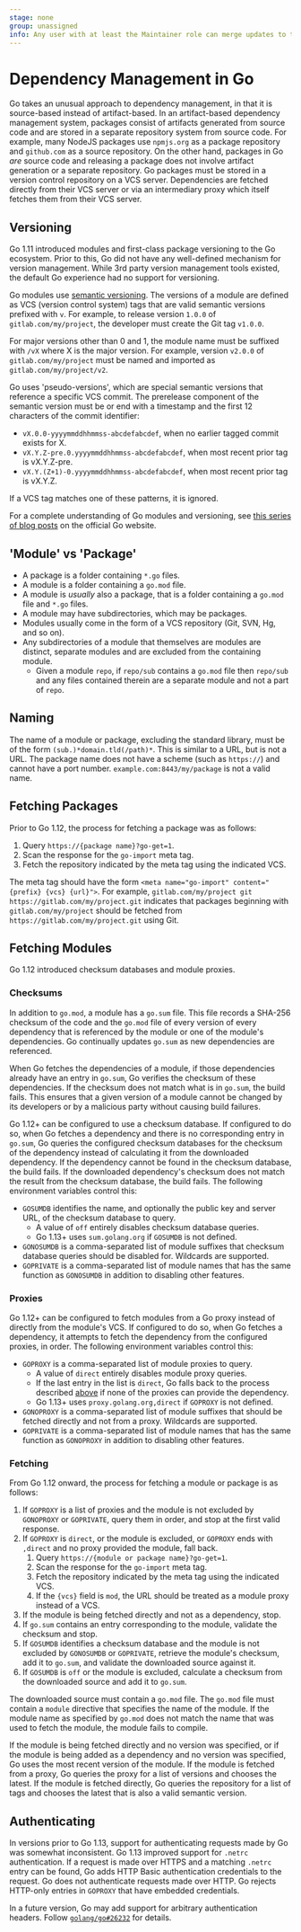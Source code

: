 ```yaml
---
stage: none
group: unassigned
info: Any user with at least the Maintainer role can merge updates to this content. For details, see https://docs.gitlab.com/ee/development/development_processes.html#development-guidelines-review.
---
```


# Dependency Management in Go

Go takes an unusual approach to dependency management, in that it is
source-based instead of artifact-based. In an artifact-based dependency
management system, packages consist of artifacts generated from source code and
are stored in a separate repository system from source code. For example, many
NodeJS packages use `npmjs.org` as a package repository and `github.com` as a
source repository. On the other hand, packages in Go *are* source code and
releasing a package does not involve artifact generation or a separate
repository. Go packages must be stored in a version control repository on a VCS
server. Dependencies are fetched directly from their VCS server or via an
intermediary proxy which itself fetches them from their VCS server.

## Versioning

Go 1.11 introduced modules and first-class package versioning to the Go ecosystem.
Prior to this, Go did not have any well-defined mechanism for version management.
While 3rd party version management tools existed, the default Go experience had
no support for versioning.

Go modules use [semantic versioning](https://semver.org). The versions of a
module are defined as VCS (version control system) tags that are valid semantic
versions prefixed with `v`. For example, to release version `1.0.0` of
`gitlab.com/my/project`, the developer must create the Git tag `v1.0.0`.

For major versions other than 0 and 1, the module name must be suffixed with
`/vX` where X is the major version. For example, version `v2.0.0` of
`gitlab.com/my/project` must be named and imported as
`gitlab.com/my/project/v2`.

Go uses 'pseudo-versions', which are special semantic versions that reference a
specific VCS commit. The prerelease component of the semantic version must be or
end with a timestamp and the first 12 characters of the commit identifier:

- `vX.0.0-yyyymmddhhmmss-abcdefabcdef`, when no earlier tagged commit exists for X.
- `vX.Y.Z-pre.0.yyyymmddhhmmss-abcdefabcdef`, when most recent prior tag is vX.Y.Z-pre.
- `vX.Y.(Z+1)-0.yyyymmddhhmmss-abcdefabcdef`, when most recent prior tag is vX.Y.Z.

If a VCS tag matches one of these patterns, it is ignored.

For a complete understanding of Go modules and versioning, see
[this series of blog posts](https://go.dev/blog/using-go-modules)
on the official Go website.

## 'Module' vs 'Package'

- A package is a folder containing `*.go` files.
- A module is a folder containing a `go.mod` file.
- A module is *usually* also a package, that is a folder containing a `go.mod`
  file and `*.go` files.
- A module may have subdirectories, which may be packages.
- Modules usually come in the form of a VCS repository (Git, SVN, Hg, and so on).
- Any subdirectories of a module that themselves are modules are distinct,
  separate modules and are excluded from the containing module.
  - Given a module `repo`, if `repo/sub` contains a `go.mod` file then
    `repo/sub` and any files contained therein are a separate module and not a
    part of `repo`.

## Naming

The name of a module or package, excluding the standard library, must be of the
form `(sub.)*domain.tld(/path)*`. This is similar to a URL, but is not a URL.
The package name does not have a scheme (such as `https://`) and cannot have a
port number. `example.com:8443/my/package` is not a valid name.

## Fetching Packages

Prior to Go 1.12, the process for fetching a package was as follows:

1. Query `https://{package name}?go-get=1`.
1. Scan the response for the `go-import` meta tag.
1. Fetch the repository indicated by the meta tag using the indicated VCS.

The meta tag should have the form `<meta name="go-import" content="{prefix} {vcs} {url}">`.
For example, `gitlab.com/my/project git https://gitlab.com/my/project.git` indicates
that packages beginning with `gitlab.com/my/project` should be fetched from
`https://gitlab.com/my/project.git` using Git.

## Fetching Modules

Go 1.12 introduced checksum databases and module proxies.

### Checksums

In addition to `go.mod`, a module has a `go.sum` file. This file records a
SHA-256 checksum of the code and the `go.mod` file of every version of every
dependency that is referenced by the module or one of the module's dependencies.
Go continually updates `go.sum` as new dependencies are referenced.

When Go fetches the dependencies of a module, if those dependencies already have
an entry in `go.sum`, Go verifies the checksum of these dependencies. If the
checksum does not match what is in `go.sum`, the build fails. This ensures
that a given version of a module cannot be changed by its developers or by a
malicious party without causing build failures.

Go 1.12+ can be configured to use a checksum database. If configured to do so,
when Go fetches a dependency and there is no corresponding entry in `go.sum`, Go
queries the configured checksum databases for the checksum of the
dependency instead of calculating it from the downloaded dependency. If the
dependency cannot be found in the checksum database, the build fails. If the
downloaded dependency's checksum does not match the result from the checksum
database, the build fails. The following environment variables control this:

- `GOSUMDB` identifies the name, and optionally the public key and server URL,
  of the checksum database to query.
  - A value of `off` entirely disables checksum database queries.
  - Go 1.13+ uses `sum.golang.org` if `GOSUMDB` is not defined.
- `GONOSUMDB` is a comma-separated list of module suffixes that checksum
  database queries should be disabled for. Wildcards are supported.
- `GOPRIVATE` is a comma-separated list of module names that has the same
  function as `GONOSUMDB` in addition to disabling other features.

### Proxies

Go 1.12+ can be configured to fetch modules from a Go proxy instead of directly
from the module's VCS. If configured to do so, when Go fetches a dependency, it
attempts to fetch the dependency from the configured proxies, in order. The
following environment variables control this:

- `GOPROXY` is a comma-separated list of module proxies to query.
  - A value of `direct` entirely disables module proxy queries.
  - If the last entry in the list is `direct`, Go falls back to the process
    described [above](#fetching-packages) if none of the proxies can provide the
    dependency.
  - Go 1.13+ uses `proxy.golang.org,direct` if `GOPROXY` is not defined.
- `GONOPROXY` is a comma-separated list of module suffixes that should be
  fetched directly and not from a proxy. Wildcards are supported.
- `GOPRIVATE` is a comma-separated list of module names that has the same
  function as `GONOPROXY` in addition to disabling other features.

### Fetching

From Go 1.12 onward, the process for fetching a module or package is as follows:

1. If `GOPROXY` is a list of proxies and the module is not excluded by
   `GONOPROXY` or `GOPRIVATE`, query them in order, and stop at the first valid
   response.
1. If `GOPROXY` is `direct`, or the module is excluded, or `GOPROXY` ends with
   `,direct` and no proxy provided the module, fall back.
   1. Query `https://{module or package name}?go-get=1`.
   1. Scan the response for the `go-import` meta tag.
   1. Fetch the repository indicated by the meta tag using the indicated VCS.
   1. If the `{vcs}` field is `mod`, the URL should be treated as a module proxy instead of a VCS.
1. If the module is being fetched directly and not as a dependency, stop.
1. If `go.sum` contains an entry corresponding to the module, validate the checksum and stop.
1. If `GOSUMDB` identifies a checksum database and the module is not excluded by
   `GONOSUMDB` or `GOPRIVATE`, retrieve the module's checksum, add it to
   `go.sum`, and validate the downloaded source against it.
1. If `GOSUMDB` is `off` or the module is excluded, calculate a checksum from
   the downloaded source and add it to `go.sum`.

The downloaded source must contain a `go.mod` file. The `go.mod` file must
contain a `module` directive that specifies the name of the module. If the
module name as specified by `go.mod` does not match the name that was used to
fetch the module, the module fails to compile.

If the module is being fetched directly and no version was specified, or if the
module is being added as a dependency and no version was specified, Go uses the
most recent version of the module. If the module is fetched from a proxy, Go
queries the proxy for a list of versions and chooses the latest. If the module is
fetched directly, Go queries the repository for a list of tags and chooses the
latest that is also a valid semantic version.

## Authenticating

In versions prior to Go 1.13, support for authenticating requests made by Go was
somewhat inconsistent. Go 1.13 improved support for `.netrc` authentication. If
a request is made over HTTPS and a matching `.netrc` entry can be found, Go
adds HTTP Basic authentication credentials to the request. Go does not
authenticate requests made over HTTP. Go rejects HTTP-only entries in
`GOPROXY` that have embedded credentials.

In a future version, Go may add support for arbitrary authentication headers.
Follow [`golang/go#26232`](https://github.com/golang/go/issues/26232) for details.

